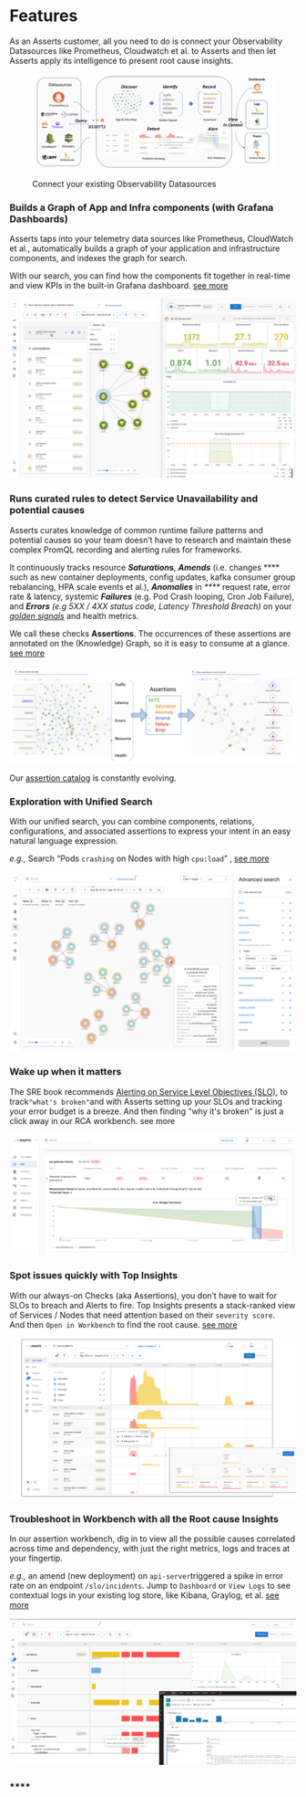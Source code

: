 # Features

As an Asserts customer, all you need to do is connect your Observability Datasources like Prometheus, Cloudwatch et al. to Asserts and then let Asserts apply its intelligence to present root cause insights.&#x20;

<figure><img src=".gitbook/assets/Screen Shot 2023-02-01 at 9.16.29 PM.png" alt=""><figcaption><p>Connect your existing Observability Datasources </p></figcaption></figure>

### **Builds a Graph of App and Infra components (with Grafana Dashboards)**

Asserts taps into your telemetry data sources like Prometheus, CloudWatch et al., automatically builds a graph of your application and infrastructure components, and indexes the graph for search.

With our search, you can find how the components fit together in real-time and view KPIs in the built-in Grafana dashboard. [see more](user-guide/exploring-the-entity-graph.md)

![](<.gitbook/assets/Screen Shot 2021-09-17 at 12.30.30 AM.png>)

### Runs curated rules **to detect Service Unavailability and potential causes**

Asserts curates knowledge of common runtime failure patterns and potential causes so your team doesn’t have to research and maintain these complex PromQL recording and alerting rules for frameworks.

It continuously tracks resource _**Saturation**_**s**, _**Amends**_ (i.e. changes **** such as new container deployments, config updates, kafka consumer group rebalancing, HPA scale events et al.), _**Anomalies**_ in _****_ request rate, error rate & latency, systemic _**Failures**_ (e.g. Pod Crash looping, Cron Job Failure), and _**Errors** (e.g 5XX / 4XX status code, Latency Threshold Breach)_ on your [_golden signals_](https://sre.google/sre-book/monitoring-distributed-systems/#xref\_monitoring\_golden-signals) and health metrics.

We call these checks **Assertions**. The occurrences of these assertions are annotated on the (Knowledge) Graph, so it is easy to consume at a glance. [see more](how-asserts-works/understanding-saafe-model.md)

![](.gitbook/assets/1.png)

Our [assertion catalog](assertion-catalog/overview.md) is constantly evolving.

### **Exploration with Unified Search**

With our unified search, you can combine components, relations, configurations, and associated assertions to express your intent in an easy natural language expression.

_e.g.,_ Search “Pods `crashing` on Nodes with high `cpu:load`” , [see more](https://docs.asserts.ai/user-guide/exploring-the-entity-graph#howassertsworks-wip-entityassertionstatus)

![](<.gitbook/assets/Screen Shot 2021-09-16 at 11.34.26 PM.png>)

### **Wake up when it matters**

The SRE book recommends [Alerting on Service Level Objectives (SLO)](https://sre.google/workbook/alerting-on-slos/), to track`"what's broken"`and with Asserts setting up your SLOs and tracking your error budget is a breeze. And then finding "why it's broken" is just a click away in our RCA workbench. see more

![](<.gitbook/assets/Screen Shot 2021-09-30 at 9.19.41 AM.png>)

### **Spot issues quickly with Top Insights**

With our always-on Checks (aka Assertions), you don’t have to wait for SLOs to breach and Alerts to fire. Top Insights presents a stack-ranked view of Services / Nodes that need attention based on their `severity score`. \
And then `Open in Workbench` to find the root cause. [see more](user-guide/top-insights.md)

![](<.gitbook/assets/Screen Shot 2021-09-17 at 12.32.50 AM.png>)

### **Troubleshoot in Workbench with all the Root cause Insights**&#x20;

In our assertion workbench, dig in to view all the possible causes correlated across time and dependency, with just the right metrics, logs and traces at your fingertip.

_e.g.,_ an amend (new deployment) on `api-server`triggered a spike in error rate on an endpoint `/slo/incidents`. Jump to `Dashboard` or `View Logs` to see contextual logs in your existing log store, like Kibana, Graylog, et al. [see more](user-guide/workbench.md)

![](<.gitbook/assets/Screen Shot 2021-09-17 at 12.38.03 AM.png>)

### ****
